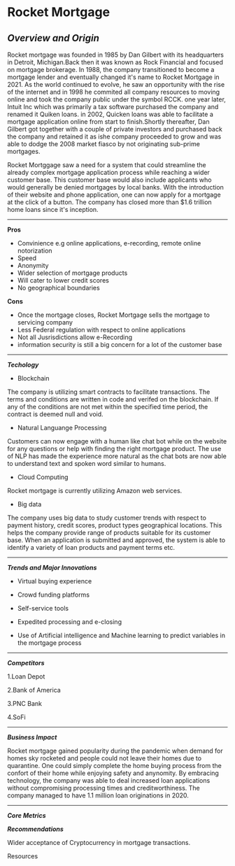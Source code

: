 # Rocket Mortgage 
**_Overview and Origin_**
---
Rocket mortgage was founded in 1985 by Dan Gilbert with its headquarters in Detroit, Michigan.Back then it was known as Rock Financial and focused on mortgage brokerage. In 1988, the company transitioned to become a mortgage lender and eventually changed it's name to Rocket Mortgage in 2021. As the world continued to evolve, he saw an opportunity with the rise of the internet and in 1998 he commited all company resources to moving online and took the company public under the symbol RCCK. one year later, Intuit Inc which was primarily a tax software purchased the company and renamed it Quiken loans. in 2002, Quicken loans was able to facilitate a mortgage application online from start to finish.Shortly thereafter, Dan Gilbert got together with a couple of private investors and purchased back the company and retained it as ishe company proceeded to grow and was able to dodge the 2008 market fiasco by not originating sub-prime mortgages. 

Rocket Mortggage saw a need for a system that could streamline the already complex mortgage application process while reaching a wider customer base. This customer base would also include applicants who would generally be denied mortgages by local banks. With the introduction of their website and phone application, one can now apply for a mortgage at the click of a button. The company has closed more than $1.6 trillion home loans since it's inception.

---

**Pros**
- Convinience e.g online applications, e-recording, remote online notorization
- Speed
- Anonymity
- Wider selection of mortgage products
- Will cater to lower credit scores 
- No geographical boundaries

**Cons**
- Once the mortgage closes, Rocket Mortgage sells the mortgage to servicing company
- Less Federal regulation with respect to online applications
- Not all Jusrisdictions allow e-Recording
- information security is still a big concern for a lot of the customer base

---

**_Techology_**
- Blockchain

The company is utilizing smart contracts to facilitate transactions. The terms and conditions are written in code and verifed on the blockchain. If any of the conditions are not met within the specified time period, the contract is deemed null and void.

- Natural Languange Processing

Customers can now engage with a human like chat bot while on the website for any questions or help with finding the right mortgage product. The use of NLP has made the experience more natural as the chat bots are now able to understand text and spoken word similar to humans.

- Cloud Computing

Rocket mortgage is currently utilizing Amazon web services.

- Big data

The company uses big data to study customer trends with respect to payment history, credit scores, product types geographical locations. This helps the company provide range of products suitable for its customer base. When an application is submitted and approved, the system is able to identify a variety of loan products and payment terms etc.

---

**_Trends and Major Innovations_**

* Virtual buying experience

* Crowd funding platforms

* Self-service tools

* Expedited processing and e-closing

* Use of Artificial intelligence and Machine learning to predict variables in the mortgage process 

---

**_Competitors_**

1.Loan Depot

2.Bank of America

3.PNC Bank

4.SoFi

---

**_Business Impact_**

Rocket mortgage gained popularity during the pandemic when demand for homes sky rocketed and people could not leave their homes due to quarantine. One could simply complete the home buying process from the confort of their home while enjoying safety and anynomity. By embracing technology, the company was able to deal increased loan applications without compromising processing times and creditworthiness. The company managed to have 1.1 million loan originations in 2020.

---
**_Core Metrics_**


**_Recommendations_**

Wider acceptance of Cryptocurrency in mortgage transactions.



Resources

